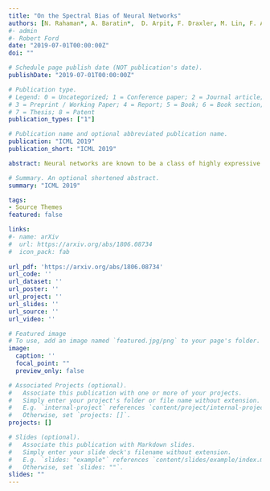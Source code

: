 ```yaml
---
title: "On the Spectral Bias of Neural Networks"
authors: [N. Rahaman*, A. Baratin*,  D. Arpit, F. Draxler, M. Lin, F. A. Hamprecht, Y. Bengio, A. Courville]
#- admin
#- Robert Ford
date: "2019-07-01T00:00:00Z"
doi: ""

# Schedule page publish date (NOT publication's date).
publishDate: "2019-07-01T00:00:00Z"

# Publication type.
# Legend: 0 = Uncategorized; 1 = Conference paper; 2 = Journal article;
# 3 = Preprint / Working Paper; 4 = Report; 5 = Book; 6 = Book section;
# 7 = Thesis; 8 = Patent
publication_types: ["1"]

# Publication name and optional abbreviated publication name.
publication: "ICML 2019"
publication_short: "ICML 2019"

abstract: Neural networks are known to be a class of highly expressive functions able to fit even random input- output mappings with 100\% accuracy. In this work we present properties of neural networks that complement this aspect of expressivity. By using tools from Fourier analysis, we highlight a learning bias of deep networks towards low frequency functions ? i.e. functions that vary glob- ally without local fluctuations ? which manifests itself as a frequency-dependent learning speed. Intuitively, this property is in line with the observation that over-parameterized networks prioritize learning simple patterns that generalize across data samples. We also investigate the role of the shape of the data manifold by presenting empirical and theoretical evidence that, somewhat counter-intuitively, learning higher frequencies gets easier with increasing manifold complexity.

# Summary. An optional shortened abstract.
summary: "ICML 2019"

tags:
- Source Themes
featured: false

links:
#- name: arXiv
#  url: https://arxiv.org/abs/1806.08734
#  icon_pack: fab
  
url_pdf: 'https://arxiv.org/abs/1806.08734'
url_code: ''
url_dataset: ''
url_poster: ''
url_project: ''
url_slides: ''
url_source: ''
url_video: ''

# Featured image
# To use, add an image named `featured.jpg/png` to your page's folder. 
image:
  caption: ''
  focal_point: ""
  preview_only: false

# Associated Projects (optional).
#   Associate this publication with one or more of your projects.
#   Simply enter your project's folder or file name without extension.
#   E.g. `internal-project` references `content/project/internal-project/index.md`.
#   Otherwise, set `projects: []`.
projects: []

# Slides (optional).
#   Associate this publication with Markdown slides.
#   Simply enter your slide deck's filename without extension.
#   E.g. `slides: "example"` references `content/slides/example/index.md`.
#   Otherwise, set `slides: ""`.
slides: ""
---
```

